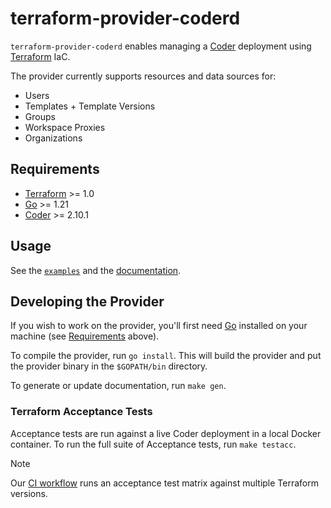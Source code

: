 # terraform-provider-coderd

`terraform-provider-coderd` enables managing a [Coder](https://github.com/coder/coder) deployment using [Terraform](https://github.com/hashicorp/terraform) IaC.

The provider currently supports resources and data sources for:
- Users
- Templates + Template Versions
- Groups
- Workspace Proxies
- Organizations

## Requirements

- [Terraform](https://developer.hashicorp.com/terraform/downloads) >= 1.0
- [Go](https://golang.org/doc/install) >= 1.21
- [Coder](https://github.com/coder/coder) >= 2.10.1

## Usage

See the [`examples`](examples) and the [documentation](https://registry.terraform.io/providers/coder/coderd/latest/docs).

## Developing the Provider

If you wish to work on the provider, you'll first need [Go](http://www.golang.org) installed on your machine (see [Requirements](#requirements) above).

To compile the provider, run `go install`. This will build the provider and put the provider binary in the `$GOPATH/bin` directory.

To generate or update documentation, run `make gen`.

### Terraform Acceptance Tests

Acceptance tests are run against a live Coder deployment in a local Docker container. To run the full suite of Acceptance tests, run `make testacc`.

> [!NOTE]
> Our [CI workflow](./github/workflows/test.yml) runs an acceptance test matrix against multiple Terraform versions.
